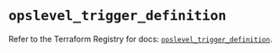 # `opslevel_trigger_definition`

Refer to the Terraform Registry for docs: [`opslevel_trigger_definition`](https://registry.terraform.io/providers/opslevel/opslevel/1.6.3/docs/resources/trigger_definition).
